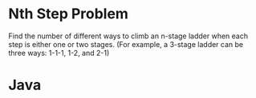 # Nth Step Problem
  Find the number of different ways to climb an n-stage   ladder when each step is either one or two stages.   (For example, a 3-stage ladder can be   three ways: 1-1-1, 1-2, and 2-1)
# Java
